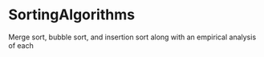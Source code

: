 # SortingAlgorithms
Merge sort, bubble sort, and insertion sort along with an empirical analysis of each
